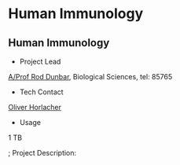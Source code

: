 # Human Immunology

## Human Immunology

- Project Lead

[A/Prof Rod Dunbar](mailto:r.dunbar@auckland.ac.nz), Biological Sciences, tel: 85765
- Tech Contact

[Oliver Horlacher](mailto:oliver.horlacher@bioware.co.nz)
- Usage

1 TB 

; Project Description:
